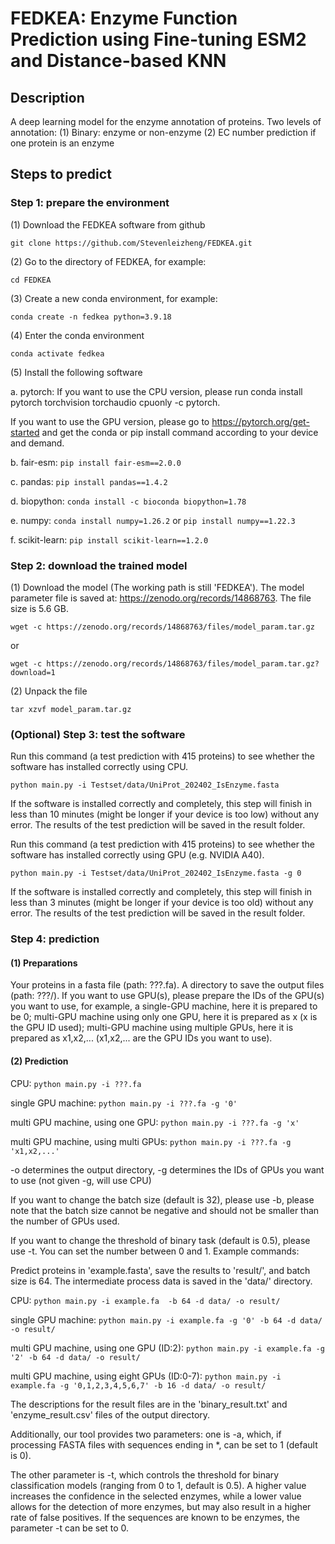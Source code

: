 # FEDKEA: Enzyme Function Prediction using Fine-tuning ESM2 and Distance-based KNN
## Description
A deep learning model for the enzyme annotation of proteins.
Two levels of annotation:
(1) Binary: enzyme or non-enzyme
(2) EC number prediction if one protein is an enzyme
## Steps to predict
### Step 1: prepare the environment
(1) Download the FEDKEA software from github

``git clone https://github.com/Stevenleizheng/FEDKEA.git``

(2) Go to the directory of FEDKEA, for example:

``cd FEDKEA`` 

(3) Create a new conda environment, for example:

``conda create -n fedkea python=3.9.18``

(4) Enter the conda environment

``conda activate fedkea``

(5) Install the following software

a. pytorch:
If you want to use the CPU version, please run conda install pytorch torchvision torchaudio cpuonly -c pytorch.

If you want to use the GPU version, please go to https://pytorch.org/get-started and get the conda or pip install command according to your device and demand.

b. fair-esm: ``pip install fair-esm==2.0.0``

c. pandas: ``pip install pandas==1.4.2``

d. biopython: ``conda install -c bioconda biopython=1.78``

e. numpy: ``conda install numpy=1.26.2`` or ``pip install numpy==1.22.3``

f. scikit-learn: ``pip install scikit-learn==1.2.0``

### Step 2: download the trained model
(1) Download the model (The working path is still 'FEDKEA'). The model parameter file is saved at: https://zenodo.org/records/14868763. The file size is 5.6 GB.

``wget -c https://zenodo.org/records/14868763/files/model_param.tar.gz``

or

``wget -c https://zenodo.org/records/14868763/files/model_param.tar.gz?download=1``

(2) Unpack the file

``tar xzvf model_param.tar.gz``

### (Optional) Step 3: test the software
Run this command (a test prediction with 415 proteins) to see whether the software has installed correctly using CPU.

``python main.py -i Testset/data/UniProt_202402_IsEnzyme.fasta``

If the software is installed correctly and completely, this step will finish in less than 10 minutes (might be longer if your device is too low) without any error. The results of the test prediction will be saved in the result folder.

Run this command (a test prediction with 415 proteins) to see whether the software has installed correctly using GPU (e.g. NVIDIA A40).

``python main.py -i Testset/data/UniProt_202402_IsEnzyme.fasta -g 0``

If the software is installed correctly and completely, this step will finish in less than 3 minutes (might be longer if your device is too old) without any error. The results of the test prediction will be saved in the result folder.

### Step 4: prediction
#### (1) Preparations
Your proteins in a fasta file (path: ???.fa).
A directory to save the output files (path: ???/).
If you want to use GPU(s), please prepare the IDs of the GPU(s) you want to use, for example, a single-GPU machine, here it is prepared to be 0; multi-GPU machine using only one GPU, here it is prepared as x (x is the GPU ID used); multi-GPU machine using multiple GPUs, here it is prepared as x1,x2,... (x1,x2,... are the GPU IDs you want to use).

#### (2) Prediction

CPU: ``python main.py -i ???.fa ``

single GPU machine: ``python main.py -i ???.fa -g '0'``

multi GPU machine, using one GPU: ``python main.py -i ???.fa -g 'x'``

multi GPU machine, using multi GPUs: ``python main.py -i ???.fa -g 'x1,x2,...'``

-o determines the output directory, -g determines the IDs of GPUs you want to use (not given -g, will use CPU)

If you want to change the batch size (default is 32), please use -b, please note that the batch size cannot be negative and should not be smaller than the number of GPUs used.

If you want to change the threshold of binary task (default is 0.5), please use -t. You can set the number between 0 and 1.
Example commands:

Predict proteins in 'example.fasta', save the results to 'result/', and batch size is 64. The intermediate process data is saved in the 'data/' directory.

CPU: ``python main.py -i example.fa  -b 64 -d data/ -o result/``

single GPU machine: ``python main.py -i example.fa -g '0' -b 64 -d data/ -o result/``

multi GPU machine, using one GPU (ID:2): ``python main.py -i example.fa -g '2' -b 64 -d data/ -o result/`` 
 
multi GPU machine, using eight GPUs (ID:0-7): ``python main.py -i example.fa -g '0,1,2,3,4,5,6,7' -b 16 -d data/ -o result/`` 

The descriptions for the result files are in the 'binary_result.txt' and 'enzyme_result.csv' files of the output directory.

Additionally, our tool provides two parameters: one is -a, which, if processing FASTA files with sequences ending in *, can be set to 1 (default is 0). 

The other parameter is -t, which controls the threshold for binary classification models (ranging from 0 to 1, default is 0.5). A higher value increases the confidence in the selected enzymes, while a lower value allows for the detection of more enzymes, but may also result in a higher rate of false positives. If the sequences are known to be enzymes, the parameter -t can be set to 0.
